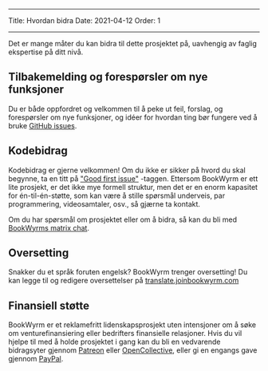 - - -
Title: Hvordan bidra Date: 2021-04-12 Order: 1
- - -

Det er mange måter du kan bidra til dette prosjektet på, uavhengig av faglig ekspertise på ditt nivå.

## Tilbakemelding og forespørsler om nye funksjoner
Du er både oppfordret og velkommen til å peke ut feil, forslag, og forespørsler om nye funksjoner, og idéer for hvordan ting bør fungere ved å bruke [GitHub issues](https://github.com/bookwyrm-social/bookwyrm/issues).

## Kodebidrag
Kodebidrag er gjerne velkommen! Om du ikke er sikker på hvord du skal begynne, ta en titt på ["Good first issue"](https://github.com/bookwyrm-social/bookwyrm/issues?q=is%3Aissue+is%3Aopen+label%3A%22good+first+issue%22) -taggen. Ettersom BookWyrm er ett lite prosjekt, er det ikke mye formell struktur, men det er en enorm kapasitet for én-til-én-støtte, som kan være å stille spørsmål underveis, par programmering, videosamtaler, osv., så gjærne ta kontakt.

Om du har spørsmål om prosjektet eller om å bidra, så kan du bli med [BookWyrms matrix chat](https://app.element.io/#/room/#bookwyrm:matrix.org).

## Oversetting
Snakker du et språk foruten engelsk? BookWyrm trenger oversetting! Du kan legge til og redigere oversettelser på [translate.joinbookwyrm.com](http://translate.joinbookwyrm.com/)

## Finansiell støtte
BookWyrm er et reklamefritt lidenskapsprosjekt uten intensjoner om å søke om venturefinansiering eller bedrifters finansielle relasjoner. Hvis du vil hjelpe til med å holde prosjektet i gang kan du bli en vedvarende bidragsyter gjennom [Patreon](https://www.patreon.com/bookwyrm) eller [OpenCollective](https://opencollective.com/bookwyrm), eller gi en engangs gave gjennom [PayPal](https://paypal.me/oulipo).
